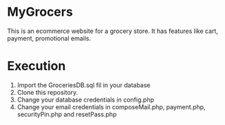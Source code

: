 # MyGrocers
This is an ecommerce website for a grocery store. It has features like cart, payment, promotional emails. 

# Execution
1. Import the GroceriesDB.sql fil in your database
2. Clone this repository.
3. Change your database credentials in config.php
4. Change your email credentials in composeMail.php, payment.php, securityPin.php and resetPass.php
